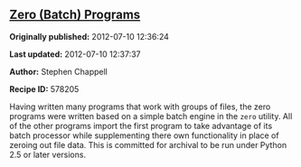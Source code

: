 ## [Zero (Batch) Programs](https://code.activestate.com/recipes/578205-zero-batch-programs)

**Originally published:** 2012-07-10 12:36:24

**Last updated:** 2012-07-10 12:37:37

**Author:** Stephen Chappell

**Recipe ID:** 578205

Having written many programs that work with groups of files, the zero programs were written based on a simple batch engine in the `zero` utility. All of the other programs import the first program to take advantage of its batch processor while supplementing there own functionality in place of zeroing out file data. This is committed for archival to be run under Python 2.5 or later versions.
